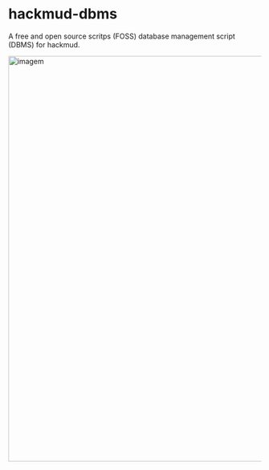 # hackmud-dbms
A free and open source scritps (FOSS) database management script (DBMS) for hackmud.

<img width="1259" height="809" alt="imagem" src="https://github.com/user-attachments/assets/eb55dbe4-2702-4aab-b31d-cfbcc6f55f52" />
